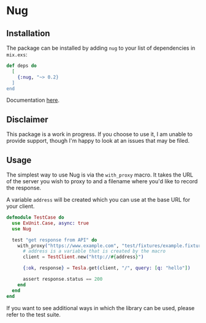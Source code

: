 # Nug

## Installation

The package can be installed by adding `nug` to your list of dependencies in `mix.exs`:

```elixir
def deps do
  [
    {:nug, "~> 0.2}
  ]
end
```

Documentation [here](https://hexdocs.pm/nug).

## Disclaimer

This package is a work in progress.  If you choose to use it, I am unable to provide support, though I'm happy to look at an issues that may be filed.

## Usage

The simplest way to use Nug is via the `with_proxy` macro.  It takes the URL of the server you wish to proxy to and a filename where you'd like to record the response.

A variable `address` will be created which you can use at the base URL for your client.

```elixir
defmodule TestCase do
  use ExUnit.Case, async: true
  use Nug

  test "get response from API" do
    with_proxy("https://www.example.com", "test/fixtures/example.fixture") do
      # address is a variable that is created by the macro
      client = TestClient.new("http://#{address}")

      {:ok, response} = Tesla.get(client, "/", query: [q: "hello"])

      assert response.status == 200
    end
  end
end
```

If you want to see additional ways in which the library can be used, please refer to the test suite.